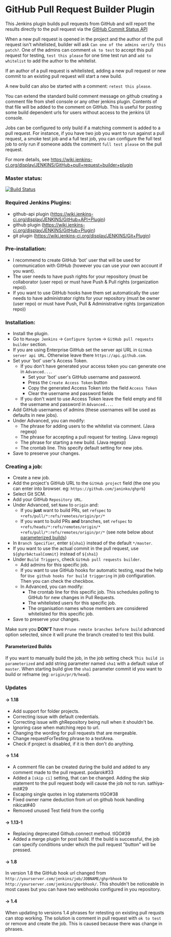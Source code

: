 # GitHub Pull Request Builder Plugin

This Jenkins plugin builds pull requests from GitHub and will report the results directly to the pull request via
the [GitHub Commit Status API](http://developer.github.com/v3/repos/statuses/)

When a new pull request is opened in the project and the author of the pull
request isn't whitelisted, builder will ask ``Can one of the
admins verify this patch?``. One of the admins can comment ``ok to test``
to accept this pull request for testing, ``test this please`` for one time
test run and ``add to whitelist`` to add the author to the whitelist.

If an author of a pull request is whitelisted, adding a new pull
request or new commit to an existing pull request will start a new
build.

A new build can also be started with a comment: ``retest this please``.

You can extend the standard build comment message on github 
creating a comment file from shell console or any other 
jenkins plugin. Contents of that file will be added to the comment on GitHub. 
This is useful for posting some build dependent urls for users without 
access to the jenkins UI console.

Jobs can be configured to only build if a matching comment is added to a pull request.  For instance, if you have two job you want to run against a pull request,
a smoke test job and a full test job, you can configure the full test job to only run if someone adds the comment ``full test please`` on the pull request.

For more details, see https://wiki.jenkins-ci.org/display/JENKINS/GitHub+pull+request+builder+plugin

### Master status:

[![Build Status](https://jenkins.ci.cloudbees.com/buildStatus/icon?job=plugins/ghprb-plugin)](https://jenkins.ci.cloudbees.com/job/plugins/job/ghprb-plugin/)

### Required Jenkins Plugins:
* github-api plugin (https://wiki.jenkins-ci.org/display/JENKINS/GitHub+API+Plugin)
* github plugin (https://wiki.jenkins-ci.org/display/JENKINS/GitHub+Plugin)
* git plugin (https://wiki.jenkins-ci.org/display/JENKINS/Git+Plugin)

### Pre-installation:
* I recommend to create GitHub 'bot' user that will be used for communication with GitHub (however you can use your own account if you want).
* The user needs to have push rights for your repository (must be collaborator (user repo) or must have Push & Pull rights (organization repo)).  
* If you want to use GitHub hooks have them set automatically the user needs to have administrator rights for your repository (must be owner (user repo) or must have Push, Pull & Administrative rights (organization repo))  

### Installation:
* Install the plugin.  
* Go to ``Manage Jenkins`` -> ``Configure System`` -> ``GitHub pull requests builder`` section.
* If you are using Enterprise GitHub set the server api URL in ``GitHub server api URL``. Otherwise leave there ``https://api.github.com``.
* Set your 'bot' user's Access Token.  
  * If you don't have generated your access token you can generate one in ``Advanced...``.  
    * Set your 'bot' user's GitHub username and password.  
    * Press the ``Create Access Token`` button  
    * Copy the generated Access Token into the field ``Access Token``
    * Clear the username and password fields
  * If you don't want to use Access Token leave the field empty and fill the username and password in ``Advanced...``.
* Add GitHub usernames of admins (these usernames will be used as defaults in new jobs).  
* Under Advanced, you can modify:  
  * The phrase for adding users to the whitelist via comment. (Java regexp)  
  * The phrase for accepting a pull request for testing. (Java regexp)
  * The phrase for starting a new build. (Java regexp)  
  * The crontab line. This specify default setting for new jobs.  
* Save to preserve your changes.  

### Creating a job:
* Create a new job.  
* Add the project's GitHub URL to the ``GitHub project`` field (the one you can enter into browser. eg: ``https://github.com/janinko/ghprb``)  
* Select Git SCM.  
* Add your GitHub ``Repository URL``.  
* Under Advanced, set ``Name`` to ``origin`` and:
  * If you **just** want to build PRs, set ``refspec`` to ``+refs/pull/*:refs/remotes/origin/pr/*``
  * If you want to build PRs **and** branches, set ``refspec`` to ``+refs/heads/*:refs/remotes/origin/* +refs/pull/*:refs/remotes/origin/pr/*`` (see note below about [parameterized builds](#parameterized-builds))
* In ``Branch Specifier``, enter ``${sha1}`` instead of the default ``*/master``.
* If you want to use the actual commit in the pull request, use ``${ghprbActualCommit}`` instead of ``${sha1}``
* Under ``Build Triggers``, check ``GitHub pull requests builder``.
  * Add admins for this specific job.  
  * If you want to use GitHub hooks for automatic testing, read the help for ``Use github hooks for build triggering`` in job configuration. Then you can check the checkbox.
  * In Advanced, you can modify:  
    * The crontab line for this specific job. This schedules polling to GitHub for new changes in Pull Requests.  
    * The whitelisted users for this specific job.  
    * The organisation names whose members are considered whitelisted for this specific job.  
* Save to preserve your changes.  

Make sure you **DON'T** have ``Prune remote branches before build`` advanced option selected, since it will prune the branch created to test this build.  

#### Parameterized Builds
If you want to manually build the job, in the job setting check ``This build is parameterized`` and add string parameter named ``sha1`` with a default value of ``master``. When starting build give the ``sha1`` parameter commit id you want to build or refname (eg: ``origin/pr/9/head``).


### Updates

#### -> 1.18
* Add support for folder projects.
* Correcting issue with default credentials.
* Correcting issue with ghRepository being null when it shouldn't be.
* Ignoring case when matching repo to url.
* Changing the wording for pull requests that are mergeable.
* Change requestForTesting phrase to a textArea.
* Check if project is disabled, if it is then don't do anything.

#### -> 1.14
* A comment file can be created during the build and added to any comment made to the pull request.  podarok#33
* Added a ``[skip ci]`` setting, that can be changed.  Adding the skip statement to the pull request body will cause the job not to run. sathiya-mit#29
* Escaping single quotes in log statements tIGO#38
* Fixed owner name deduction from url on github hook handling nikicat#40
* Removed unused Test field from the config

#### -> 1.13-1
* Replacing deprecated Github.connect method. tIGO#39
* Added a merge plugin for post build.  If the build is successful, the job can specify conditions under which the pull request "button" will be pressed.  

#### -> 1.8
In version 1.8 the GitHub hook url changed from ``http://yourserver.com/jenkins/job/JOBNAME/ghprbhook`` to ``http://yourserver.com/jenkins/ghprbhook/``. This shouldn't be noticeable in most cases but you can have two webhooks configured in you repository.

#### -> 1.4
When updating to versions 1.4 phrases for retesting on existing pull requsts can stop working. The solution is comment in pull request with ``ok to test`` or remove and create the job. This is caused because there was change in phrases.
